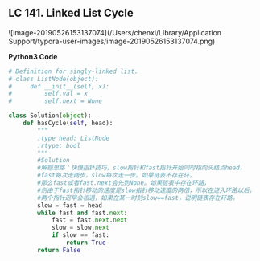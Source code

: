 ## LC 141. Linked List Cycle

![image-20190526153137074](/Users/chenxi/Library/Application Support/typora-user-images/image-20190526153137074.png)



**Python3 Code**

```python
# Definition for singly-linked list.
# class ListNode(object):
#     def __init__(self, x):
#         self.val = x
#         self.next = None

class Solution(object):
    def hasCycle(self, head):
        """
        :type head: ListNode
        :rtype: bool
        """
        #Solution
        #解题思路：快慢指针技巧，slow指针和fast指针开始同时指向头结点head，
        #fast每次走两步，slow每次走一步。如果链表不存在环，
        #那么fast或者fast.next会先到None。如果链表中存在环路，
        #则由于fast指针移动的速度是slow指针移动速度的两倍，所以在进入环路以后，
        #两个指针迟早会相遇，如果在某一时刻slow==fast，说明链表存在环路。
        slow = fast = head
        while fast and fast.next:
            fast = fast.next.next
            slow = slow.next
            if slow == fast:
                return True
        return False
```



